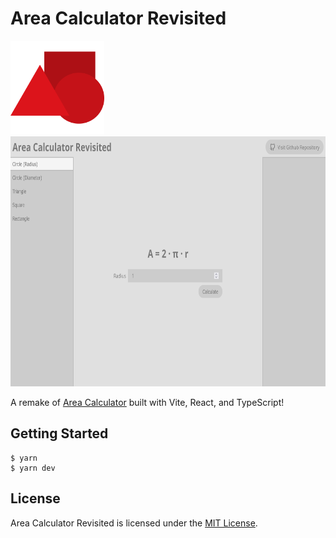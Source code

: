 # Area Calculator Revisited

<img src="./docs/icon.svg" height="150" title="Area Calculator Revisited icon" />

<img src="./docs/screenshot_1.png" height="400" title="A screenshot of Area Calculator Revisited" />

A remake of [Area Calculator](https://github.com/hildergill/area-calculator) built with Vite, React, and TypeScript!

## Getting Started

```
$ yarn
$ yarn dev
```

## License

Area Calculator Revisited is licensed under the [MIT License](./LICENSE).
